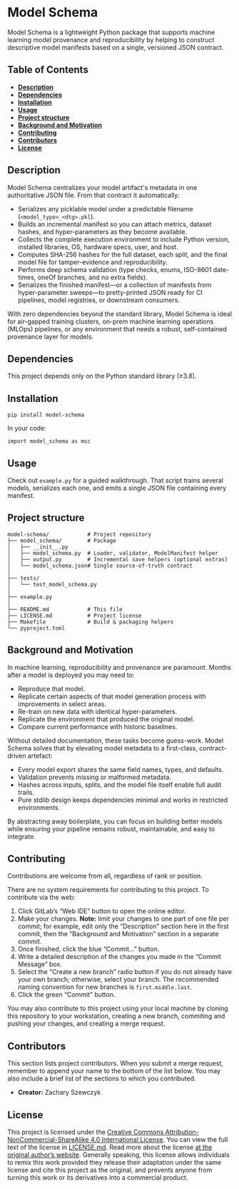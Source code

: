# Model Schema

Model Schema is a lightweight Python package that supports machine learning model provenance and reproducibility by helping to construct descriptive model manifests based on a single, versioned JSON contract.  

## Table of Contents

* [**Description**](#description)  
* [**Dependencies**](#dependencies)  
* [**Installation**](#installation)  
* [**Usage**](#usage)  
* [**Project structure**](#project-structure)  
* [**Background and Motivation**](#background-and-motivation)  
* [**Contributing**](#contributing)  
* [**Contributors**](#contributors)  
* [**License**](#license)  

## Description

Model Schema centralizes your model artifact's metadata in one authoritative JSON file. From that contract it automatically:

- Serializes any picklable model under a predictable filename (`<model_type>_<dtg>.pkl`).  
- Builds an incremental manifest so you can attach metrics, dataset hashes, and hyper-parameters as they become available.  
- Collects the complete execution environment to include Python version, installed libraries, OS, hardware specs, user, and host.  
- Computes SHA-256 hashes for the full dataset, each split, and the final model file for tamper-evidence and reproducibility.  
- Performs deep schema validation (type checks, enums, ISO-8601 date-times, oneOf branches, and no extra fields).  
- Serializes the finished manifest—or a collection of manifests from hyper-parameter sweeps—to pretty-printed JSON ready for CI pipelines, model registries, or downstream consumers.

With zero dependencies beyond the standard library, Model Schema is ideal for air-gapped training clusters, on-prem machine learning operations (MLOps) pipelines, or any environment that needs a robust, self-contained provenance layer for models.

## Dependencies

This project depends only on the Python standard library (≥3.8).  

## Installation

```
pip install model-schema
```

In your code:

```
import model_schema as msc
```

## Usage

Check out `example.py` for a guided walkthrough. That script trains several models, serializes each one, and emits a single JSON file containing every manifest.

## Project structure

```
model-schema/            # Project repository
├── model_schema/        # Package
│   ├── __init__.py
│   ├── model_schema.py  # Loader, validator, ModelManifest helper
│   ├── output.py        # Incremental save helpers (optional extras)
│   └── model_schema.json# Single source-of-truth contract
│
├── tests/
│   └── test_model_schema.py
│
├── example.py
│
├── README.md            # This file
├── LICENSE.md           # Project license
├── Makefile             # Build & packaging helpers
└── pyproject.toml
```

## Background and Motivation

In machine learning, reproducibility and provenance are paramount. Months after a model is deployed you may need to:

* Reproduce that model.
* Replicate certain aspects of that model generation process with improvements in select areas.
* Re-train on new data with identical hyper-parameters.
* Replicate the environment that produced the original model.
* Compare current performance with historic baselines.

Without detailed documentation, these tasks become guess-work. Model Schema solves that by elevating model metadata to a first-class, contract-driven artefact:

* Every model export shares the same field names, types, and defaults.
* Validation prevents missing or malformed metadata.
* Hashes across inputs, splits, and the model file itself enable full audit trails.
* Pure stdlib design keeps dependencies minimal and works in restricted environments.

By abstracting away boilerplate, you can focus on building better models while ensuring your pipeline remains robust, maintainable, and easy to integrate.

## Contributing

Contributions are welcome from all, regardless of rank or position.

There are no system requirements for contributing to this project. To contribute via the web:

1. Click GitLab’s “Web IDE” button to open the online editor.
2. Make your changes. **Note:** limit your changes to one part of one file per commit; for example, edit only the “Description” section here in the first commit, then the “Background and Motivation” section in a separate commit.
3. Once finished, click the blue “Commit...” button.
4. Write a detailed description of the changes you made in the “Commit Message” box.
5. Select the “Create a new branch” radio button if you do not already have your own branch; otherwise, select your branch. The recommended naming convention for new branches is ``first.middle.last``.
6. Click the green “Commit” button.

You may also contribute to this project using your local machine by cloning this repository to your workstation, creating a new branch, commiting and pushing your changes, and creating a merge request.

## Contributors

This section lists project contributors. When you submit a merge request, remember to append your name to the bottom of the list below. You may also include a brief list of the sections to which you contributed.

* **Creator:** Zachary Szewczyk

## License

This project is licensed under the [Creative Commons Attribution-NonCommercial-ShareAlike 4.0 International License](https://creativecommons.org/licenses/by-nc-sa/4.0/). You can view the full text of the license in [LICENSE.md](./LICENSE.md). Read more about the license [at the original author’s website](https://zacs.site/disclaimers.html). Generally speaking, this license allows individuals to remix this work provided they release their adaptation under the same license and cite this project as the original, and prevents anyone from turning this work or its derivatives into a commercial product.
